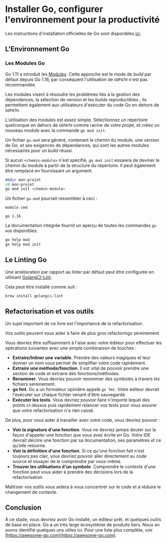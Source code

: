 # Installer Go, configurer l'environnement pour la productivité

Les instructions d'installation officielles de Go sont disponibles [ici](https://golang.org/doc/install).

## L'Environnement Go

### Les Modules Go

Go 1.11 a introduit les [Modules](https://go.dev/wiki/Modules). Cette approche est le mode de *build* par défaut depuis Go 1.16, par conséquent l'utilisation de `GOPATH` n'est pas recommandée.

Les modules visent à résoudre les problèmes liés à la gestion des dépendances, la sélection de version et les *builds* reproductibles ; ils permettent également aux utilisateurs d'exécuter du code Go en dehors de `GOPATH`.

L'utilisation des modules est assez simple. Sélectionnez un répertoire quelconque en dehors de `GOPATH` comme racine de votre projet, et créez un nouveau module avec la commande `go mod init`.

Un fichier `go.mod` sera généré, contenant le chemin du module, une version de Go, et ses exigences de dépendances, qui sont les autres modules nécessaires pour un *build* réussi.

Si aucun `<chemin-module>` n'est spécifié, `go mod init` essaiera de deviner le chemin du module à partir de la structure du répertoire. Il peut également être remplacé en fournissant un argument.

```sh
mkdir mon-projet
cd mon-projet
go mod init <chemin-module>
```

Un fichier `go.mod` pourrait ressembler à ceci :

```
module cmd

go 1.16

```

La documentation intégrée fournit un aperçu de toutes les commandes `go mod` disponibles.

```sh
go help mod
go help mod init
```

## Le Linting Go

Une amélioration par rapport au *linter* par défaut peut être configurée en utilisant [GolangCI-Lint](https://golangci-lint.run).

Cela peut être installé comme suit :

```sh
brew install golangci-lint
```

## Refactorisation et vos outils

Un sujet important de ce livre est l'importance de la refactorisation.

Vos outils peuvent vous aider à faire de plus gros refactorings sereinement.

Vous devriez être suffisamment à l'aise avec votre éditeur pour effectuer les opérations suivantes avec une simple combinaison de touches :

- **Extraire/Inliner une variable**. Prendre des valeurs magiques et leur donner un nom vous permet de simplifier votre code rapidement.
- **Extraire une méthode/fonction**. Il est vital de pouvoir prendre une section de code et extraire des fonctions/méthodes.
- **Renommer**. Vous devriez pouvoir renommer des symboles à travers les fichiers sereinement.
- **go fmt**. Go a un formateur opiniâtre appelé `go fmt`. Votre éditeur devrait l'exécuter sur chaque fichier venant d'être sauvegardé.
- **Exécuter les tests**. Vous devriez pouvoir faire n'importe lequel des points ci-dessus puis rapidement relancer vos tests pour vous assurer que votre refactorisation n'a rien cassé.

De plus, pour vous aider à travailler avec votre code, vous devriez pouvoir :

- **Voir la signature d'une fonction**. Vous ne devriez jamais douter sur la façon d'appeler une fonction que vous avez écrite en Go. Votre IDE devrait décrire une fonction par sa documentation, ses paramètres et ce qu'elle retourne.
- **Voir la définition d'une fonction**. Si ce qu'une fonction fait n'est toujours pas clair, vous devriez pouvoir aller directement au code source et essayer de le comprendre par vous-même.
- **Trouver les utilisations d'un symbole**. Comprendre le contexte d'une fonction peut vous aider à prendre des décisions lors de la refactorisation.

Maîtriser vos outils vous aidera à vous concentrer sur le code et à réduire le changement de contexte.

## Conclusion

À ce stade, vous devriez avoir Go installé, un éditeur prêt, et quelques outils de base en place. Go a un très large écosystème de produits tiers. Nous en avons identifié quelques uns utiles ici. Pour une liste plus complète, voir [https://awesome-go.com](https://awesome-go.com).